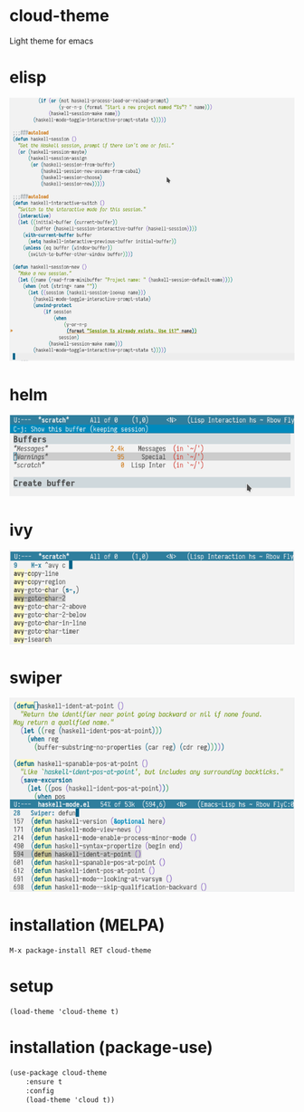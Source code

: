 # cloud-theme

Light theme for emacs

# elisp

![Screenshot](elisp.png)

# helm

![Helm](helm.png)

# ivy

![ivy](ivy.png)

# swiper

![swiper](swiper.png)

# installation (MELPA)

    M-x package-install RET cloud-theme

# setup

    (load-theme 'cloud-theme t)

# installation (package-use)

    (use-package cloud-theme
        :ensure t
        :config
        (load-theme 'cloud t))
